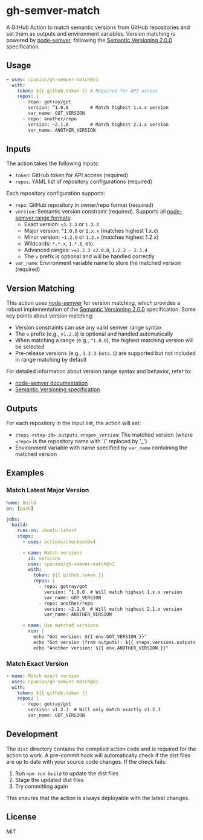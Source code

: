 # gh-semver-match

A GitHub Action to match semantic versions from GitHub repositories and set them as outputs and environment variables. Version matching is powered by [node-semver](https://github.com/npm/node-semver), following the [Semantic Versioning 2.0.0](https://semver.org/) specification.

## Usage

```yaml
- uses: cpunion/gh-semver-match@v1
  with:
    token: ${{ github.token }} # Required for API access
    repos: |
      - repo: gotray/got
        version: ^1.0.0        # Match highest 1.x.x version
        var_name: GOT_VERSION
      - repo: another/repo
        version: ~2.1.0        # Match highest 2.1.x version
        var_name: ANOTHER_VERSION
```

## Inputs

The action takes the following inputs:

- `token`: GitHub token for API access (required)
- `repos`: YAML list of repository configurations (required)

Each repository configuration supports:

- `repo`: GitHub repository in owner/repo format (required)
- `version`: Semantic version constraint (required). Supports all [node-semver range formats](https://github.com/npm/node-semver#ranges):
  - Exact version: `v1.2.3` or `1.2.3`
  - Major version: `^1.0.0` or `1.x.x` (matches highest 1.x.x)
  - Minor version: `~1.2.0` or `1.2.x` (matches highest 1.2.x)
  - Wildcards: `*.*.x`, `1.*.0`, etc.
  - Advanced ranges: `>=1.2.3 <2.0.0`, `1.2.3 - 2.3.4`
  - The `v` prefix is optional and will be handled correctly
- `var_name`: Environment variable name to store the matched version (required)

## Version Matching

This action uses [node-semver](https://github.com/npm/node-semver) for version matching, which provides a robust implementation of the [Semantic Versioning 2.0.0](https://semver.org/) specification. Some key points about version matching:

- Version constraints can use any valid semver range syntax
- The `v` prefix (e.g., `v1.2.3`) is optional and handled automatically
- When matching a range (e.g., `^1.0.0`), the highest matching version will be selected
- Pre-release versions (e.g., `1.2.3-beta.1`) are supported but not included in range matching by default

For detailed information about version range syntax and behavior, refer to:

- [node-semver documentation](https://github.com/npm/node-semver#ranges)
- [Semantic Versioning specification](https://semver.org/)

## Outputs

For each repository in the input list, the action will set:

- `steps.<step-id>.outputs.<repo>_version`: The matched version (where `<repo>` is the repository name with '/' replaced by '\_')
- Environment variable with name specified by `var_name` containing the matched version

## Examples

### Match Latest Major Version

```yaml
name: Build
on: [push]

jobs:
  build:
    runs-on: ubuntu-latest
    steps:
      - uses: actions/checkout@v4

      - name: Match versions
        id: versions
        uses: cpunion/gh-semver-match@v1
        with:
          token: ${{ github.token }}
          repos: |
            - repo: gotray/got
              version: ^1.0.0  # Will match highest 1.x.x version
              var_name: GOT_VERSION
            - repo: another/repo
              version: ~2.1.0  # Will match highest 2.1.x version
              var_name: ANOTHER_VERSION

      - name: Use matched versions
        run: |
          echo "Got version: ${{ env.GOT_VERSION }}"
          echo "Got version (from outputs): ${{ steps.versions.outputs.gotray_got_version }}"
          echo "Another version: ${{ env.ANOTHER_VERSION }}"
```

### Match Exact Version

```yaml
- name: Match exact version
  uses: cpunion/gh-semver-match@v1
  with:
    token: ${{ github.token }}
    repos: |
      - repo: gotray/got
        version: v1.2.3  # Will only match exactly v1.2.3
        var_name: GOT_VERSION
```

## Development

The `dist` directory contains the compiled action code and is required for the action to work. A pre-commit hook will automatically check if the dist files are up to date with your source code changes. If the check fails:

1. Run `npm run build` to update the dist files
2. Stage the updated dist files
3. Try committing again

This ensures that the action is always deployable with the latest changes.

## License

MIT
